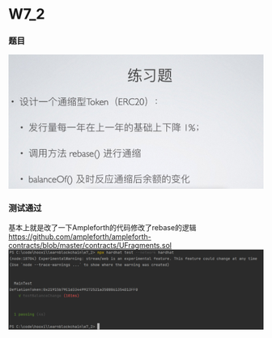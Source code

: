 # W7_2

### 题目

<img src='image/q.jpg' alt="">

### 测试通过

基本上就是改了一下Ampleforth的代码修改了rebase的逻辑
https://github.com/ampleforth/ampleforth-contracts/blob/master/contracts/UFragments.sol
<img src='image/test.png' alt="">




